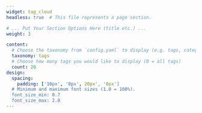 ```yaml
---
widget: tag_cloud
headless: true  # This file represents a page section.

# ... Put Your Section Options Here (title etc.) ...
weight: 3

content:
  # Choose the taxonomy from `config.yaml` to display (e.g. tags, categories)
  taxonomy: tags
  # Choose how many tags you would like to display (0 = all tags)
  count: 20
design:
  spacing:
    padding: ['10px', '0px', 20px', '0px']
  # Minimum and maximum font sizes (1.0 = 100%).
  font_size_min: 0.7
  font_size_max: 2.0
---
```

